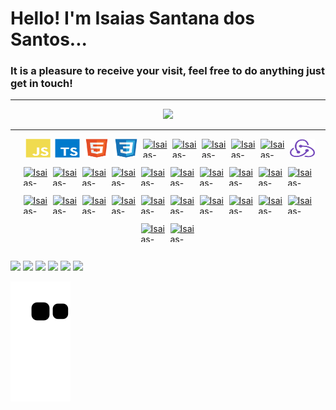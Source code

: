 # Hello! I'm  <strong>Isaias Santana dos Santos</strong>...  
### It is a pleasure to receive your visit, feel free to do anything just get in touch!

<hr>
<p align="center">
  <a href="https://isaiassantana.com.br" target="_blank"><img src="https://readme-typing-svg.herokuapp.com?lines=Hello!+I'm+a+front-end+Developer...;With+over+2+years+of+experience...;In+continuous+growth...;Three+years+ago...;I+transitioned+to+technology...;+And+now+I'm+enthusiastic+about...;Technologies+like+JavaScript,+HTML5...;CSS3,+Bootstrap,+WordPress,+React.js...;Among+others!&center=true&width=500&height=50&color=fff&pause=1000&size=22"></a>
</p>
<hr>

<div align="center">
  <a href="https://github.com/IsaiasSantanaDosSantos">
<!--   <img height="180em" src="https://github-readme-stats.vercel.app/api?username=IsaiasSantanaDosSantos&show_icons=true&theme=dark&include_all_commits=true&count_private=true"/>
  <img height="180em" src="https://github-readme-stats.vercel.app/api/top-langs/?username=IsaiasSantanaDosSantos&layout=compact&langs_count=7&theme=dark"/> -->
</div>
<div style="display: flex; flex-wrap: wrap; justify-content: center; lign-items: center; row-gap: 15px; column-gap: 7px;"> <br>
  <img align="center" alt="Isaias-Js" height="30" width="40" src="https://raw.githubusercontent.com/devicons/devicon/master/icons/javascript/javascript-plain.svg">
  <img align="center" alt="Isaias-Typescript" height="30" width="40" src="https://raw.githubusercontent.com/devicons/devicon/master/icons/typescript/typescript-original.svg">
   <!-- <img align="center" alt="Isaias-Python" height="30" width="40" src="https://raw.githubusercontent.com/devicons/devicon/master/icons/python/python-original.svg">-->
  <img align="center" alt="Isaias-HTML" height="30" width="40" src="https://raw.githubusercontent.com/devicons/devicon/master/icons/html5/html5-original.svg">
  <img align="center" alt="Isaias-CSS" height="30" width="40" src="https://raw.githubusercontent.com/devicons/devicon/master/icons/css3/css3-original.svg">
<!--   <img align="center" alt="Isaias-php" height="30" width="40" margin-bottom="15" margin-right="7" src="https://www.php.net/images/logos/new-php-logo.svg"> -->
  <img align="center" alt="Isaias-Bootstrap" height="30" width="40" src="https://cdn.jsdelivr.net/gh/devicons/devicon/icons/bootstrap/bootstrap-original.svg">
  <img align="center" alt="Isaias-React" height="30" width="40" src="https://cdn.jsdelivr.net/gh/devicons/devicon/icons/react/react-original.svg"> 
  <img align="center" alt="Isaias-Node" height="30" width="40"  src="https://cdn.jsdelivr.net/gh/devicons/devicon/icons/nodejs/nodejs-plain.svg" />
  <img align="center" alt="Isaias-express" height="30" width="40"  src="https://cdn.jsdelivr.net/gh/devicons/devicon/icons/express/express-original.svg" />
          
  <img align="center" alt="Isaias-Ionic" height="30" width="40" src="https://cdn.jsdelivr.net/gh/devicons/devicon/icons/ionic/ionic-original.svg">
  <img align="center" alt="Isaias-Redux" height="30" width="40" src="https://raw.githubusercontent.com/devicons/devicon/master/icons/redux/redux-original.svg">
  <img align="center" alt="Isaias-WordPress" height="30" width="40" src="https://cdn.jsdelivr.net/gh/devicons/devicon/icons/wordpress/wordpress-plain.svg">
  <img align="center" alt="Isaias-npm" height="30" width="40" src="https://cdn.jsdelivr.net/gh/devicons/devicon/icons/npm/npm-original-wordmark.svg">
  <img align="center" alt="Isaias-MySql" height="30" width="40" src="https://cdn.jsdelivr.net/gh/devicons/devicon/icons/mysql/mysql-original.svg">
  <img align="center" alt="Isaias-Visual Studio Code" height="30" width="40" src="https://cdn.jsdelivr.net/gh/devicons/devicon/icons/vscode/vscode-original.svg" >
  <img align="center" alt="Isaias-GitHub" height="30" width="40" src="https://cdn.jsdelivr.net/gh/devicons/devicon/icons/github/github-original.svg">
  <img align="center" alt="Isaias-Git" height="30" width="40"  src="https://cdn.jsdelivr.net/gh/devicons/devicon/icons/git/git-original.svg" />
<!--   <img align="center" alt="Isaias-WordPress" height="30" width="40" src="https://cdn.jsdelivr.net/gh/devicons/devicon/icons/php/php-original.svg"> -->
  <img align="center" alt="Isaias-Figma" height="30" width="40" src="https://cdn.jsdelivr.net/gh/devicons/devicon/icons/figma/figma-original.svg">
  <img align="center" alt="Isaias-Android" height="30" width="40" src="https://cdn.jsdelivr.net/gh/devicons/devicon/icons/android/android-original-wordmark.svg" />
  <img align="center" alt="Isaias-Webpack" height="30" width="40" src="https://cdn.jsdelivr.net/gh/devicons/devicon@latest/icons/webpack/webpack-original.svg" />
  <img align="center" alt="Isaias-Canva" height="30" width="40"  src="https://cdn.jsdelivr.net/gh/devicons/devicon@latest/icons/canva/canva-original.svg" />
  <img align="center" alt="Isaias-Eslint" height="30" width="40"  src="https://cdn.jsdelivr.net/gh/devicons/devicon@latest/icons/eslint/eslint-original.svg" />
  <img align="center" alt="Isaias-Filezilla" height="30" width="40"  src="https://cdn.jsdelivr.net/gh/devicons/devicon@latest/icons/filezilla/filezilla-original.svg" />
  <img align="center" alt="Isaias-Firebase" height="30" width="40"  src="https://cdn.jsdelivr.net/gh/devicons/devicon@latest/icons/firebase/firebase-original.svg" />
  <img align="center" alt="Isaias-Gimp" height="30" width="40"  src="https://cdn.jsdelivr.net/gh/devicons/devicon@latest/icons/gimp/gimp-original.svg" />
  <img align="center" alt="Isaias-Insomnia" height="30" width="40"  src="https://cdn.jsdelivr.net/gh/devicons/devicon@latest/icons/insomnia/insomnia-original.svg" />
  <img align="center" alt="Isaias-Materialui" height="30" width="40"  src="https://cdn.jsdelivr.net/gh/devicons/devicon@latest/icons/materialui/materialui-original.svg" />
  <img align="center" alt="Isaias-Mongodb" height="30" width="40"  src="https://cdn.jsdelivr.net/gh/devicons/devicon@latest/icons/mongodb/mongodb-original.svg" />
  <img align="center" alt="Isaias-Powershell" height="30" width="40"  src="https://cdn.jsdelivr.net/gh/devicons/devicon@latest/icons/powershell/powershell-original.svg" />
  <img align="center" alt="Isaias-Trello" height="30" width="40"  src="https://cdn.jsdelivr.net/gh/devicons/devicon@latest/icons/trello/trello-original.svg" />
  <img align="center" alt="Isaias-Vercel" height="30" width="40"  src="https://cdn.jsdelivr.net/gh/devicons/devicon@latest/icons/vercel/vercel-original.svg" />
  <img align="center" alt="Isaias-Vitejs" height="30" width="40"  src="https://cdn.jsdelivr.net/gh/devicons/devicon@latest/icons/vitejs/vitejs-original.svg" />
  <img align="center" alt="Isaias-Babel" height="30" width="40"  src="https://cdn.jsdelivr.net/gh/devicons/devicon@latest/icons/babel/babel-original.svg" />
          
          
          
          
          
          
          
          
          
          
          
 
  
  
  <!-- Site for download icons: https://devicon.dev/ -->    
  
</div>

##
 
<div> 
    <a href="https://isaiassantana.com.br/" target="_blank" rel="external"><img src="https://img.shields.io/badge/-Webpage-%F5DF4E?style=for-the-badge&logoColor=white" target="_blank"></a> 
  <a href="https://www.linkedin.com/in/isaiassantanadossantos/" target="_blank" rel="external"><img src="https://img.shields.io/badge/-LinkedIn-%230077B5?style=for-the-badge&logo=linkedin&logoColor=white" target="_blank"></a> 
  <a href="https://bit.ly/3qaz8kp" target="_blank"><img src="https://img.shields.io/badge/WhatsApp-25D366?style=for-the-badge&logo=whatsapp&logoColor=white" target="_blank" rel="external"></a>
  <a href="https://www.youtube.com/channel/UCJN0HX-8PUtoQR1j6lc7P3g" target="_blank" rel="external"><img src="https://img.shields.io/badge/YouTube-FF0000?style=for-the-badge&logo=youtube&logoColor=white" target="_blank" rel="external"></a>
  <a href = "mailto:isaiaskurtsantos@gmail.com"><img src="https://img.shields.io/badge/Gmail-D14836?style=for-the-badge&logo=gmail&logoColor=white" target="_blank" rel="external"></a>
  <a href = "mailto:isaiassantanadossantos@hotmail.com"><img src="https://img.shields.io/badge/-Hotmail-%23333?style=for-the-badge&logo=gmail&logoColor=white" target="_blank" rel="external"></a>
  
 
  ![Snake animation](https://github.com/IsaiasSantanaDosSantos/IsaiasSantana/blob/output/github-contribution-grid-snake.svg) 
 
</div> 

